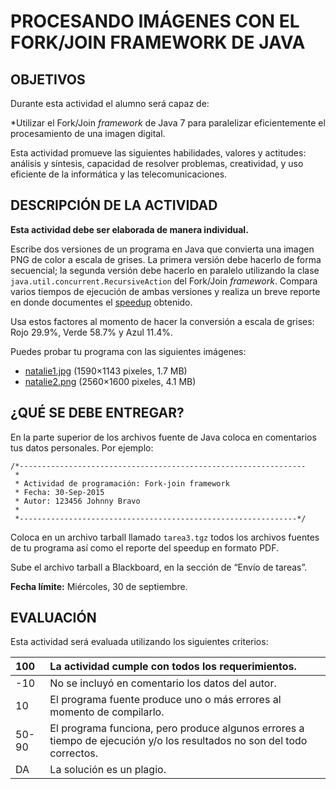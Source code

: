 # PROCESANDO IMÁGENES CON EL FORK/JOIN FRAMEWORK DE JAVA
## OBJETIVOS
Durante esta actividad el alumno será capaz de:

*Utilizar el Fork/Join _framework_ de Java 7 para paralelizar eficientemente el procesamiento de una imagen digital.

Esta actividad promueve las siguientes habilidades, valores y actitudes: análisis y síntesis, capacidad de resolver problemas, creatividad, y uso eficiente de la informática y las telecomunicaciones.

## DESCRIPCIÓN DE LA ACTIVIDAD
**Esta actividad debe ser elaborada de manera individual.**

Escribe dos versiones de un programa en Java que convierta una imagen PNG de color a escala de grises. La primera versión debe hacerlo de forma secuencial; la segunda versión debe hacerlo en paralelo utilizando la clase `java.util.concurrent.RecursiveAction` del Fork/Join _framework_. Compara varios tiempos de ejecución de ambas versiones y realiza un breve reporte en donde documentes el [speedup]() obtenido.

Usa estos factores al momento de hacer la conversión a escala de grises: Rojo 29.9%, Verde 58.7% y Azul 11.4%.

Puedes probar tu programa con las siguientes imágenes:

* [natalie1.jpg](https://github.com/Manchas2k4/advanced_programming/blob/master/documents/images/natalie1.png) (1590×1143 pixeles, 1.7 MB)
* [natalie2.png](https://github.com/Manchas2k4/advanced_programming/blob/master/documents/images/natalie2.png) (2560×1600 pixeles, 4.1 MB) 

## ¿QUÉ SE DEBE ENTREGAR?
En la parte superior de los archivos fuente de Java coloca en comentarios tus datos personales. Por ejemplo:
```
/*----------------------------------------------------------------
 *
 * Actividad de programación: Fork-join framework
 * Fecha: 30-Sep-2015
 * Autor: 123456 Johnny Bravo
 *
 *--------------------------------------------------------------*/
 ```

Coloca en un archivo tarball llamado `tarea3.tgz` todos los archivos fuentes de tu programa así como el reporte del speedup en formato PDF.

Sube el archivo tarball a Blackboard, en la sección de “Envío de tareas”.

**Fecha límite:** Miércoles, 30 de septiembre.

## EVALUACIÓN
Esta actividad será evaluada utilizando los siguientes criterios:

100	| La actividad cumple con todos los requerimientos.
:--- | :---
-10	| No se incluyó en comentario los datos del autor.
10	| El programa fuente produce uno o más errores al momento de compilarlo.
50-90	| El programa funciona, pero produce algunos errores a tiempo de ejecución y/o los resultados no son del todo correctos.
DA	| La solución es un plagio.
